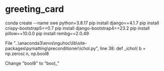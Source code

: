 # greeting_card
conda create --name swe python=3.8.17
pip install django==4.1.7
pip install crispy-bootstrap5==0.7
pip install django-bootstrap4==23.2
pip install pillow==10.0.0
pip install rembg==2.0.49

File "..\anaconda3\envs\nguhoc\lib\site-packages\pymatting\preconditioner\ichol.py", line 38:
def _ichol(
    <source elided>
    b = np.zeros(
        n, np.bool8

Change "bool8" to "bool_"

